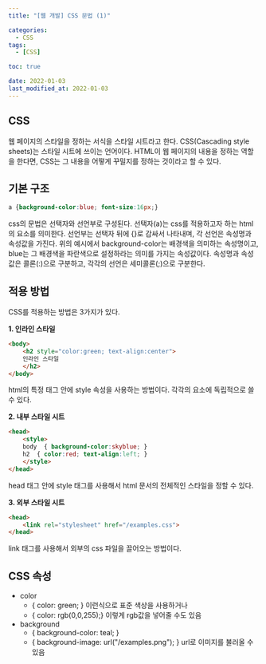 ```yaml
---
title: "[웹 개발] CSS 문법 (1)"

categories:
  - CSS
tags:
  - [CSS]

toc: true

date: 2022-01-03
last_modified_at: 2022-01-03
---
```


## CSS
웹 페이지의 스타일을 정하는 서식을 스타일 시트라고 한다. CSS(Cascading style sheets)는 스타일 시트에 쓰이는 언어이다. HTML이 웹 페이지의 내용을 정하는 역할을 한다면, CSS는 그 내용을 어떻게 꾸밀지를 정하는 것이라고 할 수 있다.

## 기본 구조
```css
a {background-color:blue; font-size:16px;}
```
css의 문법은 선택자와 선언부로 구성된다. 선택자(a)는 css를 적용하고자 하는 html의 요소를 의미한다. 선언부는
선택자 뒤에 {}로 감싸서 나타내며, 각 선언은 속성명과 속성값을 가진다. 위의 예시에서 background-color는 배경색을 의미하는 속성명이고, blue는 그 배경색을 파란색으로 설정하라는 의미를 가지는 속성값이다.  속성명과 속성값은 콜론(:)으로 구분하고, 각각의 선언은 세미콜론(;)으로 구분한다.

## 적용 방법
CSS를 적용하는 방법은 3가지가 있다.

**1. 인라인 스타일**
```html
<body>
	<h2 style="color:green; text-align:center">
	인라인 스타일
	</h2>
</body>
```
html의 특정 태그 안에 style 속성을 사용하는 방법이다. 각각의 요소에 독립적으로 쓸 수 있다.

**2. 내부 스타일 시트**
```html
<head>
	<style>
	body  { background-color:skyblue; }
	h2  { color:red; text-align:left; }
	</style>
</head>
```
head 태그 안에 style 태그를 사용해서 html 문서의 전체적인 스타일을 정할 수 있다. 

**3. 외부 스타일 시트**
```html
<head>
	<link rel="stylesheet" href="/examples.css">
</head>
```
link 태그를 사용해서 외부의 css 파일을 끌어오는 방법이다. 

## CSS 속성
- color
	- { color: green; } 
	이런식으로 표준 색상을 사용하거나
	- { color: rgb(0,0,255);} 
	이렇게 rgb값을 넣어줄 수도 있음
- background
	- { background-color:  teal; } 
	- { background-image:  url("/examples.png"); } 
	url로 이미지를 불러올 수 있음
